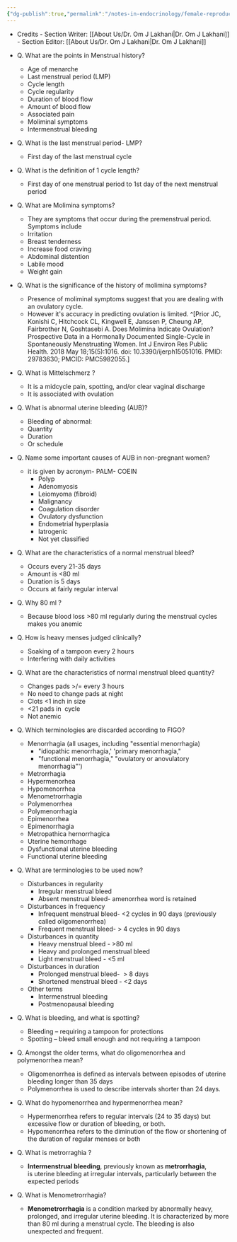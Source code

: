 ```yaml
---
{"dg-publish":true,"permalink":"/notes-in-endocrinology/female-reproductive-endocrinology/other-topics-in-female-reproductive-endocrinology/menstrual-history-and-endocrinology/"}
---
```


- Credits
		- Section Writer: [[About Us/Dr. Om J Lakhani\|Dr. Om J Lakhani]]
		- Section Editor: [[About Us/Dr. Om J Lakhani\|Dr. Om J Lakhani]]


- Q. What are the points in Menstrual history?
    - Age of menarche
    - Last menstrual period (LMP)
    - Cycle length
    - Cycle regularity
    - Duration of blood flow
    - Amount of blood flow
    - Associated pain
    - Moliminal symptoms
    - Intermenstrual bleeding


- Q. What is the last menstrual period- LMP?
    - First day of the last menstrual cycle


- Q. What is the definition of 1 cycle length?
    - First day of one menstrual period to 1st day of the next menstrual period


- Q. What are Molimina symptoms?
    - They are symptoms that occur during the premenstrual period. Symptoms include
    - Irritation
    - Breast tenderness
    - Increase food craving
    - Abdominal distention
    - Labile mood
    - Weight gain


- Q. What is the significance of the history of molimina symptoms?
    - Presence of moliminal symptoms suggest that you are dealing with an ovulatory cycle. 
    - However it's accuracy in predicting ovulation is limited. ^[Prior JC, Konishi C, Hitchcock CL, Kingwell E, Janssen P, Cheung AP, Fairbrother N, Goshtasebi A. Does Molimina Indicate Ovulation? Prospective Data in a Hormonally Documented Single-Cycle in Spontaneously Menstruating Women. Int J Environ Res Public Health. 2018 May 18;15(5):1016. doi: 10.3390/ijerph15051016. PMID: 29783630; PMCID: PMC5982055.]


- Q. What is Mittelschmerz ?
    - It is a midcycle pain, spotting, and/or clear vaginal discharge
    - It is associated with ovulation


- Q. What is abnormal uterine bleeding (AUB)?
    - Bleeding of abnormal:
    - Quantity
    - Duration
    - Or schedule


- Q. Name some important causes of AUB in non-pregnant women?
    - it is given by acronym- PALM- COEIN
        - Polyp
        - Adenomyosis
        - Leiomyoma (fibroid)
        - Malignancy
        - Coagulation disorder
        - Ovulatory dysfunction
        - Endometrial hyperplasia
        - Iatrogenic
        - Not yet classified


- Q. What are the characteristics of a normal menstrual bleed?
    - Occurs every 21-35 days
    - Amount is <80 ml
    - Duration is 5 days
    - Occurs at fairly regular interval


- Q. Why 80 ml ?
    - Because blood loss >80 ml regularly during the menstrual cycles makes you anemic


- Q. How is heavy menses judged clinically?
    - Soaking of a tampoon every 2 hours
    - Interfering with daily activities


- Q. What are the characteristics of normal menstrual bleed quantity?
    - Changes pads >/= every 3 hours
    - No need to change pads at night
    - Clots <1 inch in size
    - <21 pads in  cycle
    - Not anemic


- Q. Which terminologies are discarded according to FIGO?
    - Menorrhagia (all usages, including "essential menorrhagia)
        - "idiopathic menorrhagia,' 'primary menorrhagia,"
        - "functional menorrhagia," "ovulatory or anovulatory menorrhagia"')
    - Metrorrhagia
    - Hypermenorhea
    - Hypomenorrhea
    - Menometrorrhagia
    - Polymenorrhea
    - Polymenorrhagia
    - Epimenorrhea
    - Epimenorrhagia
    - Metropathica hernorrhagica
    - Uterine hemorrhage
    - Dysfunctional uterine bleeding
    - Functional uterine bleeding


- Q. What are terminologies to be used now?
    - Disturbances in regularity
        - Irregular menstrual bleed
        - Absent menstrual bleed- amenorrhea word is retained
    - Disturbances in frequency
        - Infrequent menstrual bleed- <2 cycles in 90 days (previously called oligomenorrhea)
        - Frequent menstrual bleed- > 4 cycles in 90 days
    - Disturbances in quantity
        - Heavy menstrual bleed - >80 ml
        - Heavy and prolonged menstrual bleed
        - Light menstrual bleed - <5 ml
    - Disturbances in duration
        - Prolonged menstrual bleed-  > 8 days
        - Shortened menstrual bleed - <2 days
    - Other terms
        - Intermenstrual bleeding
        - Postmenopausal bleeding


- Q. What is bleeding, and what is spotting?
    - Bleeding – requiring a tampoon for protections
    - Spotting – bleed small enough and not requiring a tampoon


- Q. Amongst the older terms, what do oligomenorrhea and polymenorrhea mean?
    - Oligomenorrhea is defined as intervals between episodes of uterine bleeding longer than 35 days
    - Polymenorrhea is used to describe intervals shorter than 24 days.


- Q. What do hypomenorrhea and hypermenorrhea mean?
    - Hypermenorrhea refers to regular intervals (24 to 35 days) but excessive flow or duration of bleeding, or both. 
    - Hypomenorrhea refers to the diminution of the flow or shortening of the duration of regular menses or both


- Q. What is metrorraghia ?
    - **Intermenstrual bleeding**, previously known as **metrorrhagia**, is uterine bleeding at irregular intervals, particularly between the expected periods


- Q. What is Menometrorrhagia?
    - **Menometrorrhagia** is a condition marked by abnormally heavy, prolonged, and irregular uterine bleeding. It is characterized by more than 80 ml during a menstrual cycle. The bleeding is also unexpected and frequent.


